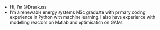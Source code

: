 - Hi, I’m @Draakuss
- I’m a renewable energy systems MSc graduate with primary coding experience in Python with machine learning. I also have experience with modelling reactors on Matlab and optimisation on GAMs
